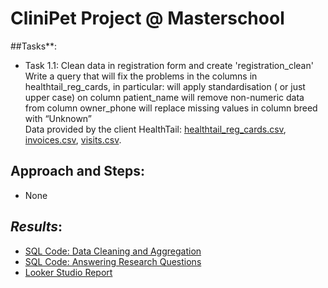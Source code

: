 # CliniPet Project @ Masterschool

##Tasks**:
- Task 1.1: Clean data in registration form and create 'registration_clean'
 Write a query that will fix the problems in the columns in healthtail_reg_cards, in particular: 
will apply standardisation ( or just upper case)  on column patient_name
will remove non-numeric data from column owner_phone
will replace missing values in column breed with “Unknown”  
Data provided by the client HealthTail: [healthtail_reg_cards.csv](https://github.com/armandaslid/clinipet_project/blob/main/project_files/healthtail_reg_cards.csv), [invoices.csv](https://github.com/armandaslid/clinipet_project/blob/main/project_files/invoices.csv), [visits.csv](https://github.com/armandaslid/clinipet_project/blob/main/project_files/visits.csv).

## **Approach and Steps**:
- None


## *Results*:
- [SQL Code: Data Cleaning and Aggregation](404)
- [SQL Code: Answering Research Questions](404)
- [Looker Studio Report](404)
